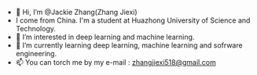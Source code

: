 - 👋 Hi, I’m @Jackie Zhang(Zhang Jiexi)
- I come from China. I'm a student at Huazhong University of Science and Technology.
- 👀 I’m interested in deep learning and machine learning.
- 🌱 I’m currently learning deep learning, machine learning and sofrware engineering.
- 📫 You can torch me by my e-mail : <zhangjiexi518@gmail.com>
